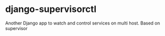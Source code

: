 django-supervisorctl
====================

Another Django app to watch and control services on multi host. Based on supervisor
